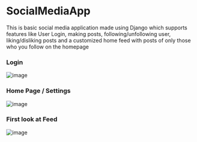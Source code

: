 # SocialMediaApp

This is basic social media application made using Django which supports features like User Login, making posts, following/unfollowing user, liking/disliking posts and a customized home feed with posts of only those who you follow on the homepage

### Login
![image](https://github.com/3141roy/SocialMediaApp/assets/91184875/c2bb4177-a082-4891-9fea-eb3045c73b5e)

### Home Page / Settings
![image](https://github.com/3141roy/SocialMediaApp/assets/91184875/f9f2efd0-ef4d-4f43-a436-e7b29112a91a)

### First look at Feed
![image](https://github.com/3141roy/SocialMediaApp/assets/91184875/b7ea0fb1-3c9a-4980-8d84-26c1fddbd422)
